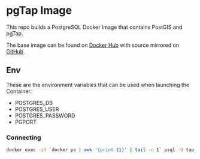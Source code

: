 # pgTap Image

This repo builds a PostgreSQL Docker Image that contains PostGIS and pgTap. 

The base image can be found on [Docker Hub](https://hub.docker.com/r/postgis/postgis) with source mirrored on [GitHub](https://github.com/postgis/docker-postgis). 

## Env

These are the environment variables that can be used when launching the Container:

* POSTGRES_DB
* POSTGRES_USER
* POSTGRES_PASSWORD
* PGPORT

### Connecting

```bash
docker exec -it `docker ps | awk '{print $1}' | tail -n 1` psql -U tap -d tap
```
